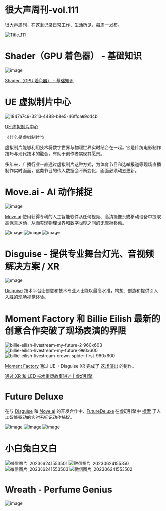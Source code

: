 # 很大声周刊-vol.111
很大声周刊，在这里记录日常工作、生活所见，每周一发布。

![Title_111](https://github.com/hendasheng/HenDaShengWeekly/assets/20842136/1f57e12a-1a88-448e-afeb-7d5ae453a63c)

# Shader（GPU 着色器） - 基础知识
![image](https://github.com/hendasheng/HenDaShengWeekly/assets/20842136/9b632d9a-04da-4dbd-9b1f-51b592c39886)

[Shader（GPU 着色器） - 基础知识](https://shader-tutorial.dev/basics/introduction/)

# UE 虚拟制片中心
![1847a7c9-3213-4488-b8e5-46ffca69cd4b](https://github.com/hendasheng/HenDaShengWeekly/assets/20842136/b073c58e-a624-43a4-8262-d6f986d9d90f)

[UE 虚拟制片中心](https://www.unrealengine.com/zh-CN/virtual-production)


[《什么是虚拟制片?》](https://www.unrealengine.com/zh-CN/explainers/virtual-production/what-is-virtual-production)

虚拟制片能够利用技术将数字世界与物理世界实时结合在一起。它是传统电影制作技巧与现代技术的融合，有助于创作者实现其愿景。

多年来，广播行业一直通过虚拟制片这种方式，为体育节目和选举报道等现场直播制作实时画面，这类节目的传入数据会不断变化，画面必须动态更新。


# Move.ai - AI 动作捕捉
![image](https://github.com/hendasheng/HenDaShengWeekly/assets/20842136/86368f48-13d1-443c-b50c-dbc0e5dd9ab2)

[Move.ai](https://www.move.ai/) 使用获得专利的人工智能软件从任何视频、高清摄像头或移动设备中提取高保真运动，从而实现物理世界和数字世界之间的无摩擦移动。

![image](https://github.com/hendasheng/HenDaShengWeekly/assets/20842136/046b3e03-77aa-41cd-8c92-95730cfe018e)
![image](https://github.com/hendasheng/HenDaShengWeekly/assets/20842136/e54bdc5a-99a5-4e8b-bca1-445a05674a58)
![image](https://github.com/hendasheng/HenDaShengWeekly/assets/20842136/e7de818f-0f3a-4c14-8651-17f408ff82e8)

# Disguise - 提供专业舞台灯光、音视频解决方案 / XR
![image](https://github.com/hendasheng/HenDaShengWeekly/assets/20842136/cb6058c7-a2e8-4739-9b24-c780068e4b6b)

[Disguise](https://www.disguise.one/cn/) 技术平台让创意和技术专业人士能以最高水准，构想、创造和提供引人入胜的现场视觉体验。

# Moment Factory 和 Billie Eilish 最新的创意合作突破了现场表演的界限
![billie-eilish-livestream-my-future-2-960x603](https://github.com/hendasheng/HenDaShengWeekly/assets/20842136/a8a88bec-a878-43ea-887b-cca5c2714452)
![billie-eilish-livestream-my-future-960x600](https://github.com/hendasheng/HenDaShengWeekly/assets/20842136/201d1a72-440b-40f7-a9ee-a1957ce8eb65)
![billie-eilish-livestream-crown-spider-first-960x600](https://github.com/hendasheng/HenDaShengWeekly/assets/20842136/88287cdc-9be3-446c-ac82-4572c5523db9)

[Moment Factory](https://momentfactory.com/home) 通过 UE + Disguise XR 完成了 [这场演出](https://momentfactory.com/work/all/all/billie-eilish-livestream) 的制作。 


[通过 XR 和 LED 技术重塑故事讲述 | 虚幻引擎](https://www.youtube.com/watch?v=ROTq-67NHRs&t=225s)

# Future Deluxe 
在与 [Disguise](https://www.disguise.one/cn/) 和 [Move.ai](https://www.move.ai/) 的开发合作中，[FutureDeluxe](https://futuredeluxe.com/) 在虚幻引擎中 [探索](https://www.instagram.com/p/CtwNCBduW6m/) 了人工智能驱动的实时无标记动作捕捉。

![image](https://github.com/hendasheng/HenDaShengWeekly/assets/20842136/ed043716-2e52-4ac9-92e6-43dbaa8a14e9)
![image](https://github.com/hendasheng/HenDaShengWeekly/assets/20842136/181b8260-543f-4383-919d-34d58636a5fb)
![image](https://github.com/hendasheng/HenDaShengWeekly/assets/20842136/543467e0-7937-4c95-9c75-a8f9e4fb6e16)

# 小白兔白又白
![微信图片_202306241553501](https://github.com/hendasheng/HenDaShengWeekly/assets/20842136/ace55ab2-4aad-4899-a2f3-f209957f3eb0)
![微信图片_20230624155350](https://github.com/hendasheng/HenDaShengWeekly/assets/20842136/9f13ce78-60da-439f-ad4f-7761376b98c6)
![微信图片_202306241553503](https://github.com/hendasheng/HenDaShengWeekly/assets/20842136/c6d6cbce-5c85-49e2-8e80-b9366e39c10d)
![微信图片_202306241553502](https://github.com/hendasheng/HenDaShengWeekly/assets/20842136/49990cde-995d-427b-8b12-8c446dea5fa7)

# Wreath - Perfume Genius
![image](https://github.com/hendasheng/HenDaShengWeekly/assets/20842136/a50306b8-c9a7-48d8-a40d-c7b4dd174845)
